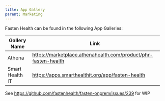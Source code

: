 ```yaml
---
title: App Gallery
parent: Marketing
---
```


Fasten Health can be found in the following App Galleries:

| Gallery Name | Link                                                             |
| --- |------------------------------------------------------------------|
| Athena | <https://marketplace.athenahealth.com/product/phr-fasten-health> |
| Smart Health IT | <https://apps.smarthealthit.org/app/fasten-health>               |



See <https://github.com/fastenhealth/fasten-onprem/issues/239> for WIP
